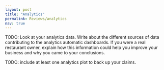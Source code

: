 ```yaml
---
layout: post
title: "Analytics"
permalink: Reviews/analytics
nav: true
---
```


TODO: Look at your analytics data. Write about the
different sources of data contributing to the analytics automatic dashboards.
If you were a real restaurant owner, explain how this information could help
you improve your business and why you came to your conclusions.

TODO: include at least one analytics plot to back up your claims.
